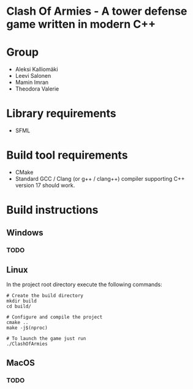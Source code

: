 # Clash Of Armies - A tower defense game written in modern C++

# Group
- Aleksi Kalliomäki
- Leevi Salonen
- Mamin Imran
- Theodora Valerie

# Library requirements

* SFML

# Build tool requirements

* CMake
* Standard GCC / Clang (or g++ / clang++) compiler supporting C++ version 17 should work.

# Build instructions

## Windows

### TODO

## Linux

In the project root directory execute the following commands:
```
# Create the build directory
mkdir build
cd build/

# Configure and compile the project
cmake ..
make -j$(nproc)

# To launch the game just run
./ClashOfArmies
```

## MacOS

### TODO
